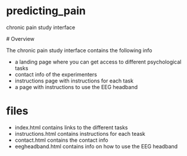 # predicting_pain
chronic pain study interface

# Overview 

The chronic pain study interface contains the following info 
- a landing page where you can get access to different psychological tasks 
- contact info of the experimenters 
- instructions page with instructions for each task 
- a page with instructions to use the EEG headband 


# files 

- index.html contains links to the different tasks 
- instructions.html contains instructions for each teask 
- contact.html contains the contact info 
- eegheadband.html contains info on how to use the EEG headband 
